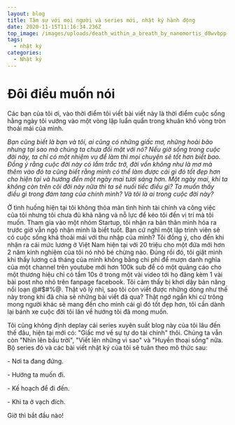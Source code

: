 ```yaml
---
layout: blog
title: Tâm sự với mọi người và series mới, nhật ký hành động
date: 2020-11-15T11:16:34.236Z
top_image: /images/uploads/death_within_a_breath_by_nanomortis_d8wvbpp-fullview.jpg
tags:
  - nhật ký
categories:
  - Nhật ký
---
```

# Đôi điều muốn nói

Các bạn của tôi ơi, vào thời điểm tôi viết bài viết này là thời điểm cuộc sống hằng ngày tôi vướng vào một vòng lặp luẩn quẩn trong khuân khổ vòng tròn thoải mái của mình. 

*Bạn cũng biết là bạn và tôi, ai cũng có những giấc mơ, những hoài bão nhưng tại sao mà chúng ta chưa đối mặt với nó? Nếu giờ sống trong cuộc đời này, ta chỉ có một nhiệm vụ để làm thì mọi chuyện sẽ tốt hơn biết bao. Đồng ý rằng cuộc đời này có lắm trắc trở, đời vốn không như là mơ mà thêm vào đó ta cũng biết rằng mình có thể làm được cái gì đó tốt đẹp hơn cho hiện tại và hướng đến một ngày mai tươi sáng hơn. Một ngày mai, khi ta không còn trên cõi đời này nữa thì ta sẽ nuối tiếc điều gì? Ta muốn thấy điều gì trong đám tang của chính mình? Và tôi là ai trong cuộc đời này?*

<!-- more -->

Ở tình huống hiện tại tôi không thỏa mãn tình hình tài chính và công việc của tôi nhưng tôi chưa đủ khả năng và nỗ lực để kéo tôi đến vị trí mà tôi muốn. Tham gia vào một nhóm Startup, tôi nhận ra bản thân mình hóa ra trước giờ vẫn ngộ nhận mình là biết tuốt. Bạn cứ nghĩ một lập trình viên sẽ có cuộc sống khá thoải mái với thu nhập của mình? Tôi đồng ý, cho đến khi nhận ra cái mức lương ở Việt Nam hiện tại với 20 triệu cho một đứa mới hơn 2 năm kinh nghiệm của tôi nó nhỏ bé chừng nào. Đúng rồi đó, tôi giật mình khi thấy lương cả tháng của mình không bằng chi phí để mượn danh nghĩa của một channel trên youtube mới hơn 100k sub để có một quảng cáo cho một thương hiệu chỉ có tầm 10s ở trong một vài video tới họ đăng kèm 1 vài bài post nho nhỏ trên fanpage facebook. Tôi cảm thấy bị khơi dậy bản năng nổi loạn @#$#%@. Thật vô lý nhỉ, sao tôi còn viết được những dòng như thế này trong khi đã chia sẻ những bài viết đã qua? Thật ngớ ngẩn khi cứ trông mong người khác sẽ mang đến cho mình cái gì đó tốt đẹp hơn, tôi cần dành lại bánh xe cuộc đời tôi lăn về hướng tôi đã mong muốn.

Tôi cũng không định deplay cái series xuyên suất blog này của tôi lâu đến thế đâu, hiện tại mới có: "Giấc mơ về sự tự do tài chính" thôi. Chúng ta vẫn còn "Nhìn lên bầu trời", "Viết lên những vì sao" và "Huyền thoại sống" nữa. Bộ series đó và các bài viết nhật ký của tôi sẽ tuân theo mô thức sau:

\- Nơi ta đang đứng.

\- Hướng ta muốn đi.

\- Kế hoạch để đi đến.

\- Khi ta ở vạch đích.

Giờ thì bắt đầu nào!